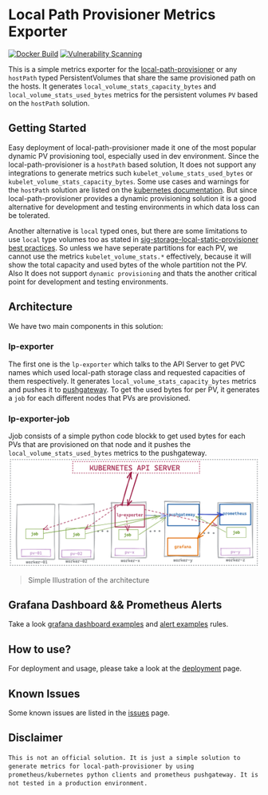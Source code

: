 # Local Path Provisioner Metrics Exporter
[![Docker Build](https://github.com/ugur99/local-path-pv-metrics-exporter/actions/workflows/docker-image.yml/badge.svg?branch=main)](https://github.com/ugur99/local-path-pv-metrics-exporter/actions/workflows/docker-image.yml) [![Vulnerability Scanning](https://github.com/ugur99/local-path-pv-metrics-exporter/actions/workflows/scan.yml/badge.svg?branch=main)](https://github.com/ugur99/local-path-pv-metrics-exporter/actions/workflows/scan.yml)

This is a simple metrics exporter for the [local-path-provisioner](https://github.com/rancher/local-path-provisioner) or any `hostPath` typed PersistentVolumes that share the same provisioned path on the hosts. It generates `local_volume_stats_capacity_bytes` and `local_volume_stats_used_bytes` metrics for the persistent volumes `PV`  based on the `hostPath` solution.

## Getting Started

Easy deployment of local-path-provisioner made it one of the most popular dynamic PV provisioning tool, especially used in dev environment. Since the local-path-provisioner is a `hostPath` based solution, It does not support any integrations to generate metrics such `kubelet_volume_stats_used_bytes` or `kubelet_volume_stats_capacity_bytes`. Some use cases and warnings for the `hostPath` solution are listed on the [kubernetes documentation](https://kubernetes.io/docs/concepts/storage/volumes/#hostpath). But since local-path-provisioner provides a dynamic provisioning solution it is a good alternative for development and testing environments in which data loss can be tolerated.

Another alternative is `local` typed ones, but there are some limitations to use `local` type volumes too as stated in [sig-storage-local-static-provisioner best practices](https://github.com/kubernetes-sigs/sig-storage-local-static-provisioner/blob/master/docs/best-practices.md). So unless we have seperate partitions for each PV, we cannot use the metrics `kubelet_volume_stats.*` effectively, because it will show the total capacity and used bytes of the whole partition not the PV. Also It does not support `dynamic provisioning` and thats the another critical point for development and testing environments.

## Architecture
We have two main components in this solution:

### lp-exporter
 The first one is the `lp-exporter` which talks to the API Server to get PVC names which used local-path storage class and requested capacities of them respectively. It generates `local_volume_stats_capacity_bytes` metrics and pushes it to [pushgateway](https://github.com/prometheus/pushgateway). To get the used bytes for per PV, it generates a `job` for each different nodes that PVs are provisioned.
 
### lp-exporter-job
Jjob consists of a simple python code blockk to get used bytes for each PVs that are provisioned on that node and it pushes the `local_volume_stats_used_bytes` metrics to the pushgateway.
![mainarchitecture](src/images/architecture-01.png)
>Simple Illustration of the architecture

## Grafana Dashboard && Prometheus Alerts
Take a look [grafana dashboard examples](grafana/README.md) and [alert examples](alertmanager/README.md) rules.

## How to use?

For deployment and usage, please take a look at the [deployment](deployment/README.md) page.

## Known Issues

Some known issues are listed in the [issues](known-issues.md) page.

## Disclaimer

`This is not an official solution. It is just a simple solution to generate metrics for local-path-provisioner by using prometheus/kubernetes python clients and prometheus pushgateway. It is not tested in a production environment.`
